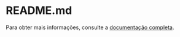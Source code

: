 # README.md

Para obter mais informações, consulte a [documentação completa](https://r1cardopereira.github.io/FastAPI/docs/build).

